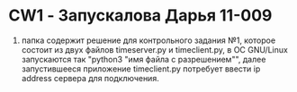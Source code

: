 # CW1 - Запускалова Дарья 11-009
 1. папка содержит решение для контрольного задания №1, которое состоит из двух файлов timeserver.py и timeclient.py, в ОС GNU/Linux запускаются так "python3 "имя файла с разрешением"", далее запустившееся приложение timeclient.py потребует ввести ip address сервера для подключения.
